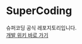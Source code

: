# SuperCoding

슈퍼코딩 공식 레포지토리입니다. <br />
[개발 위키 바로 가기](https://github.com/SuperCoding-Bootcamp/SuperCoding/wiki)
